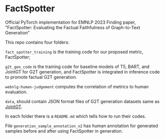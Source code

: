 # FactSpotter

Official PyTorch implementation for EMNLP 2023 Finding paper, "FactSpotter: Evaluating the Factual Faithfulness of Graph-to-Text Generation"

This repo contains four folders:

`fact_spotter_training` is the training code for our proposed metric, FactSpotter;

`g2t_gen_code` is the training code for baseline models of T5, BART, and JointGT for G2T generation, and 
FactSpotter is integrated in inference code to promote factual G2T generation. 

`webnlg-human-judgement` computes the correlation of metrics to human evaluation.

`data`, should contain JSON format files of G2T generation datasets same as [JointGT](https://github.com/thu-coai/JointGT).  

In each folder there is a `README.md` which tells how to run their codes.

File `generation_sample_annotation_v2` has human annotation for generated samples 
before and after using FactSpotter in generation.
